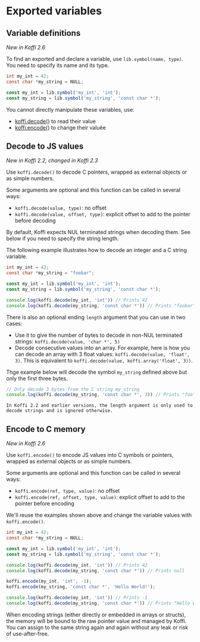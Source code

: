 # Exported variables

## Variable definitions

*New in Koffi 2.6*

To find an exported and  declare a variable, use `lib.symbol(name, type)`. You need to specify its name and its type.

```c
int my_int = 42;
const char *my_string = NULL;
```

```js
const my_int = lib.symbol('my_int', 'int');
const my_string = lib.symbol('my_string', 'const char *');
```

You cannot directly manipulate these variables, use:

- [koffi.decode()](#decode-to-js-values) to read their value
- [koffi.encode()](#encode-to-c-memory) to change their valuèe

## Decode to JS values

*New in Koffi 2.2, changed in Koffi 2.3*

Use `koffi.decode()` to decode C pointers, wrapped as external objects or as simple numbers.

Some arguments are optional and this function can be called in several ways:

- `koffi.decode(value, type)`: no offset
- `koffi.decode(value, offset, type)`: explicit offset to add to the pointer before decoding

By default, Koffi expects NUL terminated strings when decoding them. See below if you need to specify the string length.

The following example illustrates how to decode an integer and a C string variable.

```c
int my_int = 42;
const char *my_string = "foobar";
```

```js
const my_int = lib.symbol('my_int', 'int');
const my_string = lib.symbol('my_string', 'const char *');

console.log(koffi.decode(my_int, 'int')) // Prints 42
console.log(koffi.decode(my_string, 'const char *')) // Prints "foobar"
```

There is also an optional ending `length` argument that you can use in two cases:

- Use it to give the number of bytes to decode in non-NUL terminated strings: `koffi.decode(value, 'char *', 5)`
- Decode consecutive values into an array. For example, here is how you can decode an array with 3 float values: `koffi.decode(value, 'float', 3)`. This is equivalent to `koffi.decode(value, koffi.array('float', 3))`.

Thge example below will decode the symbol `my_string` defined above but only the first three bytes.

```js
// Only decode 3 bytes from the C string my_string
console.log(koffi.decode(my_string, 'const char *', 3)) // Prints "foo"
```

```{note}
In Koffi 2.2 and earlier versions, the length argument is only used to decode strings and is ignored otherwise.
```

## Encode to C memory

*New in Koffi 2.6*

Use `koffi.encode()` to encode JS values into C symbols or pointers, wrapped as external objects or as simple numbers.

Some arguments are optional and this function can be called in several ways:

- `koffi.encode(ref, type, value)`: no offset
- `koffi.encode(ref, offset, type, value)`: explicit offset to add to the pointer before encoding

We'll reuse the examples shown above and change the variable values with `koffi.encode()`.

```c
int my_int = 42;
const char *my_string = NULL;
```

```js
const my_int = lib.symbol('my_int', 'int');
const my_string = lib.symbol('my_string', 'const char *');

console.log(koffi.decode(my_int, 'int')) // Prints 42
console.log(koffi.decode(my_string, 'const char *')) // Prints null

koffi.encode(my_int, 'int', -1);
koffi.encode(my_string, 'const char *', 'Hello World!');

console.log(koffi.decode(my_int, 'int')) // Prints -1
console.log(koffi.decode(my_string, 'const char *')) // Prints "Hello World!"
```

When encoding strings (either directly or embedded in arrays or structs), the memory will be bound to the raw pointer value and managed by Koffi. You can assign to the same string again and again without any leak or risk of use-after-free.
